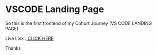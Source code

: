 <h1>VSCODE Landing Page</h1>

So this is the first frontend of my Cohort Journey (VS CODE LANDING PAGE)

Live Link :<a href="https://cohort-3-0-nipv.vercel.app/"> CLICK HERE </a>

Thanks
